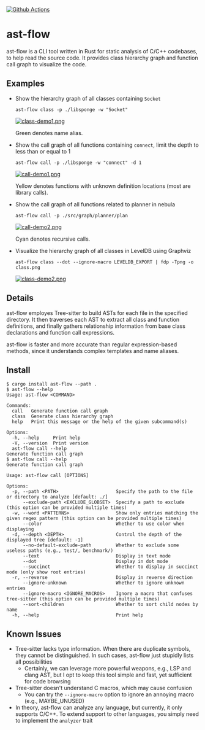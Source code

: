 [![Github Actions](https://github.com/jyf111/ast-flow/actions/workflows/build.yaml/badge.svg)](https://github.com/jyf111/ast-flow/actions/workflows/build.yaml)

# ast-flow

ast-flow is a CLI tool written in Rust for static analysis of C/C++ codebases, to help read the source code.
It provides class hierarchy graph and function call graph to visualize the code.

## Examples

- Show the hierarchy graph of all classes containing `Socket`

  `ast-flow class -p ./libsponge -w "Socket"`

  [![class-demo1.png](https://z1.ax1x.com/2023/11/21/pia20BV.png)](https://imgse.com/i/pia20BV)

  Green denotes name alias.

- Show the call graph of all functions containing `connect`, limit the depth to less than or equal to 1

  `ast-flow call -p ./libsponge -w "connect" -d 1`

  [![call-demo1.png](https://z1.ax1x.com/2023/11/21/pia2wn0.png)](https://imgse.com/i/pia2wn0)

  Yellow denotes functions with unknown definition locations (most are library calls).

- Show the call graph of all functions related to planner in nebula

  `ast-flow call -p ./src/graph/planner/plan`

  [![call-demo2.png](https://z1.ax1x.com/2023/11/21/piaR7ZV.png)](https://imgse.com/i/piaR7ZV)

  Cyan denotes recursive calls.

- Visualize the hierarchy graph of all classes in LevelDB using Graphviz

  `ast-flow class --dot --ignore-macro LEVELDB_EXPORT | fdp -Tpng -o class.png`

  [![class-demo2.png](https://z1.ax1x.com/2023/11/29/piDWf2T.png)](https://imgse.com/i/piDWf2T)

## Details

ast-flow employes Tree-sitter to build ASTs for each file in the specified directory.
It then traverses each AST to extract all class and function definitions, and finally gathers relationship information from base class declarations and function call expressions.

ast-flow is faster and more accurate than regular expression-based methods, since it understands complex templates and name aliases.

## Install

```shell
$ cargo install ast-flow --path .
$ ast-flow --help
Usage: ast-flow <COMMAND>

Commands:
  call   Generate function call graph
  class  Generate class hierarchy graph
  help   Print this message or the help of the given subcommand(s)

Options:
  -h, --help     Print help
  -V, --version  Print version
  ast-flow call --help
Generate function call graph
$ ast-flow call --help
Generate function call graph

Usage: ast-flow call [OPTIONS]

Options:
  -p, --path <PATH>                     Specify the path to the file or directory to analyze [default: ./]
      --exclude-path <EXCLUDE_GLOBSET>  Specify a path to exclude (this option can be provided multiple times)
  -w, --word <PATTERNS>                 Show only entries matching the given regex pattern (this option can be provided multiple times)
      --color                           Whether to use color when displaying
  -d, --depth <DEPTH>                   Control the depth of the displayed tree [default: -1]
      --no-default-exclude-path         Whether to exclude some useless paths (e.g., test/, benchmark/)
      --text                            Display in text mode
      --dot                             Display in dot mode
      --succinct                        Whether to display in succinct mode (only show root entries)
  -r, --reverse                         Display in reverse direction
      --ignore-unknown                  Whether to ignore unknown entries
      --ignore-macro <IGNORE_MACROS>    Ignore a macro that confuses tree-sitter (this option can be provided multiple times)
      --sort-children                   Whether to sort child nodes by name
  -h, --help                            Print help
```

## Known Issues

- Tree-sitter lacks type information. When there are duplicate symbols, they cannot be distinguished. In such cases, ast-flow just stupidly lists all possibilities
  - Certainly, we can leverage more powerful weapons, e.g., LSP and clang AST, but I opt to keep this tool simple and fast, yet sufficient for code browsing
- Tree-sitter doesn't understand C macros, which may cause confusion
  - You can try the `--ignore-macro` option to ignore an annoying macro (e.g., MAYBE_UNUSED)
- In theory, ast-flow can analyze any language, but currently, it only supports C/C++. To extend support to other languages, you simply need to implement the `analyzer` trait
